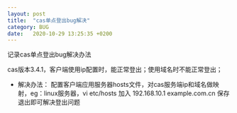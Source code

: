 ```yaml
---
layout: post
title:  "cas单点登出bug解决"
category: BUG
date:   2020-10-29 13:25:35 +0200
---
```


记录cas单点登出bug解决办法

cas版本3.4.1，客户端使用ip配置时，能正常登出；使用域名时不能正常登出；
- 解决办法： 配置客户端应用服务器hosts文件，对cas服务端ip和域名做映射，eg：linux服务器，vi etc/hosts 加入 192.168.10.1 example.com.cn 保存退出即可解决登出问题
